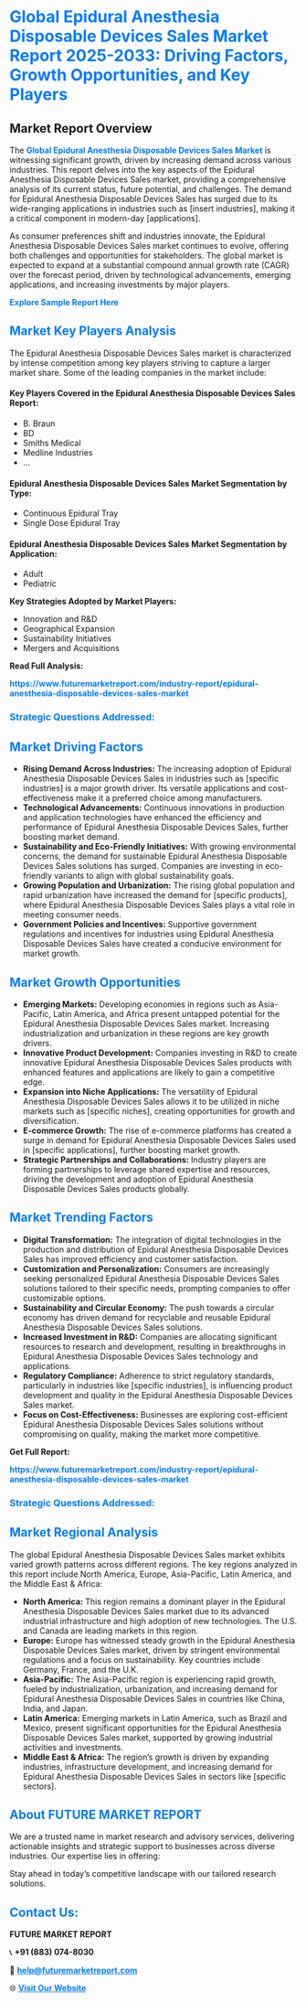 <h1 style="color: #007BFF;">Global Epidural Anesthesia Disposable Devices Sales Market Report 2025-2033: Driving Factors, Growth Opportunities, and Key Players</h1>

<section id="overview">
<h2>Market Report Overview</h2>
<p>The <a href="https://www.futuremarketreport.com/industry-report/epidural-anesthesia-disposable-devices-sales-market" style="color: #007BFF; text-decoration: none;"><strong>Global Epidural Anesthesia Disposable Devices Sales Market</strong></a> is witnessing significant growth, driven by increasing demand across various industries. This report delves into the key aspects of the Epidural Anesthesia Disposable Devices Sales market, providing a comprehensive analysis of its current status, future potential, and challenges. The demand for Epidural Anesthesia Disposable Devices Sales has surged due to its wide-ranging applications in industries such as [insert industries], making it a critical component in modern-day [applications].</p>
<p>As consumer preferences shift and industries innovate, the Epidural Anesthesia Disposable Devices Sales market continues to evolve, offering both challenges and opportunities for stakeholders. The global market is expected to expand at a substantial compound annual growth rate (CAGR) over the forecast period, driven by technological advancements, emerging applications, and increasing investments by major players.</p>
</section>

<section id="overview">
<p><a href="https://www.futuremarketreport.com/request-sample/reportId=109017" style="color: #007BFF; text-decoration: none;"><strong>Explore Sample Report Here</strong></a></p>
</section>

<section id="key-players">
<h2 style="color: #007BFF;">Market Key Players Analysis</h2>
<p>The Epidural Anesthesia Disposable Devices Sales market is characterized by intense competition among key players striving to capture a larger market share. Some of the leading companies in the market include:</p>
<h4>Key Players Covered in the Epidural Anesthesia Disposable Devices Sales Report:</h4>
<ul><li>B. Braun</li><li>BD</li><li>Smiths Medical</li><li>Medline Industries</li><li>...</li></ul>
<h4>Epidural Anesthesia Disposable Devices Sales Market Segmentation by Type:</h4>
<ul><li>Continuous Epidural Tray</li><li>Single Dose Epidural Tray</li></ul>

<h4>Epidural Anesthesia Disposable Devices Sales Market Segmentation by Application:</h4>
<ul><li>Adult</li><li>Pediatric</li></ul>
<p><strong>Key Strategies Adopted by Market Players:</strong></p>
<ul>
<li>Innovation and R&D</li>
<li>Geographical Expansion</li>
<li>Sustainability Initiatives</li>
<li>Mergers and Acquisitions</li>
</ul>
</section>

<section>
<p><strong>Read Full Analysis: </strong></p><a href="https://www.futuremarketreport.com/industry-report/epidural-anesthesia-disposable-devices-sales-market" style="color: #007BFF; text-decoration: none;"><strong>https://www.futuremarketreport.com/industry-report/epidural-anesthesia-disposable-devices-sales-market</strong></a>
<h3 style="color: #007BFF;">Strategic Questions Addressed:</h3>
</section>

<section id="driving-factors">
<h2 style="color: #007BFF;">Market Driving Factors</h2>
<ul>
<li><strong>Rising Demand Across Industries:</strong> The increasing adoption of Epidural Anesthesia Disposable Devices Sales in industries such as [specific industries] is a major growth driver. Its versatile applications and cost-effectiveness make it a preferred choice among manufacturers.</li>
<li><strong>Technological Advancements:</strong> Continuous innovations in production and application technologies have enhanced the efficiency and performance of Epidural Anesthesia Disposable Devices Sales, further boosting market demand.</li>
<li><strong>Sustainability and Eco-Friendly Initiatives:</strong> With growing environmental concerns, the demand for sustainable Epidural Anesthesia Disposable Devices Sales solutions has surged. Companies are investing in eco-friendly variants to align with global sustainability goals.</li>
<li><strong>Growing Population and Urbanization:</strong> The rising global population and rapid urbanization have increased the demand for [specific products], where Epidural Anesthesia Disposable Devices Sales plays a vital role in meeting consumer needs.</li>
<li><strong>Government Policies and Incentives:</strong> Supportive government regulations and incentives for industries using Epidural Anesthesia Disposable Devices Sales have created a conducive environment for market growth.</li>
</ul>
</section>

<section id="growth-opportunities">
<h2 style="color: #007BFF;">Market Growth Opportunities</h2>
<ul>
<li><strong>Emerging Markets:</strong> Developing economies in regions such as Asia-Pacific, Latin America, and Africa present untapped potential for the Epidural Anesthesia Disposable Devices Sales market. Increasing industrialization and urbanization in these regions are key growth drivers.</li>
<li><strong>Innovative Product Development:</strong> Companies investing in R&D to create innovative Epidural Anesthesia Disposable Devices Sales products with enhanced features and applications are likely to gain a competitive edge.</li>
<li><strong>Expansion into Niche Applications:</strong> The versatility of Epidural Anesthesia Disposable Devices Sales allows it to be utilized in niche markets such as [specific niches], creating opportunities for growth and diversification.</li>
<li><strong>E-commerce Growth:</strong> The rise of e-commerce platforms has created a surge in demand for Epidural Anesthesia Disposable Devices Sales used in [specific applications], further boosting market growth.</li>
<li><strong>Strategic Partnerships and Collaborations:</strong> Industry players are forming partnerships to leverage shared expertise and resources, driving the development and adoption of Epidural Anesthesia Disposable Devices Sales products globally.</li>
</ul>
</section>

<section id="trending-factors">
<h2 style="color: #007BFF;">Market Trending Factors</h2>
<ul>
<li><strong>Digital Transformation:</strong> The integration of digital technologies in the production and distribution of Epidural Anesthesia Disposable Devices Sales has improved efficiency and customer satisfaction.</li>
<li><strong>Customization and Personalization:</strong> Consumers are increasingly seeking personalized Epidural Anesthesia Disposable Devices Sales solutions tailored to their specific needs, prompting companies to offer customizable options.</li>
<li><strong>Sustainability and Circular Economy:</strong> The push towards a circular economy has driven demand for recyclable and reusable Epidural Anesthesia Disposable Devices Sales solutions.</li>
<li><strong>Increased Investment in R&D:</strong> Companies are allocating significant resources to research and development, resulting in breakthroughs in Epidural Anesthesia Disposable Devices Sales technology and applications.</li>
<li><strong>Regulatory Compliance:</strong> Adherence to strict regulatory standards, particularly in industries like [specific industries], is influencing product development and quality in the Epidural Anesthesia Disposable Devices Sales market.</li>
<li><strong>Focus on Cost-Effectiveness:</strong> Businesses are exploring cost-efficient Epidural Anesthesia Disposable Devices Sales solutions without compromising on quality, making the market more competitive.</li>
</ul>
</section>

<section>
<p><strong>Get Full Report: </strong></p><a href="https://www.futuremarketreport.com/industry-report/epidural-anesthesia-disposable-devices-sales-market" style="color: #007BFF; text-decoration: none;"><strong>https://www.futuremarketreport.com/industry-report/epidural-anesthesia-disposable-devices-sales-market</strong></a>
<h3 style="color: #007BFF;">Strategic Questions Addressed:</h3>
</section>


<section id="regional-analysis">
<h2 style="color: #007BFF;">Market Regional Analysis</h2>
<p>The global Epidural Anesthesia Disposable Devices Sales market exhibits varied growth patterns across different regions. The key regions analyzed in this report include North America, Europe, Asia-Pacific, Latin America, and the Middle East & Africa:</p>
<ul>
<li><strong>North America:</strong> This region remains a dominant player in the Epidural Anesthesia Disposable Devices Sales market due to its advanced industrial infrastructure and high adoption of new technologies. The U.S. and Canada are leading markets in this region.</li>
<li><strong>Europe:</strong> Europe has witnessed steady growth in the Epidural Anesthesia Disposable Devices Sales market, driven by stringent environmental regulations and a focus on sustainability. Key countries include Germany, France, and the U.K.</li>
<li><strong>Asia-Pacific:</strong> The Asia-Pacific region is experiencing rapid growth, fueled by industrialization, urbanization, and increasing demand for Epidural Anesthesia Disposable Devices Sales in countries like China, India, and Japan.</li>
<li><strong>Latin America:</strong> Emerging markets in Latin America, such as Brazil and Mexico, present significant opportunities for the Epidural Anesthesia Disposable Devices Sales market, supported by growing industrial activities and investments.</li>
<li><strong>Middle East & Africa:</strong> The region’s growth is driven by expanding industries, infrastructure development, and increasing demand for Epidural Anesthesia Disposable Devices Sales in sectors like [specific sectors].</li>
</ul>
</section>

<footer>
<h2 style="color: #007BFF;">About FUTURE MARKET REPORT</h2>
<p>We are a trusted name in market research and advisory services, delivering actionable insights and strategic support to businesses across diverse industries. Our expertise lies in offering:</p>

<p>Stay ahead in today’s competitive landscape with our tailored research solutions.</p>

<h2 style="color: #007BFF;">Contact Us:</h2>
<p><strong>FUTURE MARKET REPORT</strong></p>
<p>📞 <strong>+91 (883) 074-8030</strong></p>
<p>📧 <strong><a href="mailto:help@futuremarketreport.com" style="color: #007BFF;">help@futuremarketreport.com</a></strong></p>
<p>🌐 <strong><a href="https://www.futuremarketreport.com/" style="color: #007BFF;">Visit Our Website</a></strong></p>
</footer>
